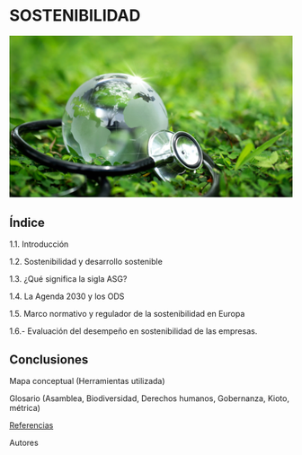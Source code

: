 # SOSTENIBILIDAD


![Foto](img/foot.jpg)


## Índice

1.1. Introducción

1.2. Sostenibilidad y desarrollo sostenible

1.3. ¿Qué significa la sigla ASG?

1.4. La Agenda 2030 y los ODS

1.5. Marco normativo y regulador de la sostenibilidad en Europa

1.6.- Evaluación del desempeño en sostenibilidad de las empresas.


## Conclusiones

Mapa conceptual (Herramientas utilizada)

Glosario (Asamblea, Biodiversidad, Derechos humanos, Gobernanza, Kioto, métrica)

[Referencias](referencias.md)

Autores

